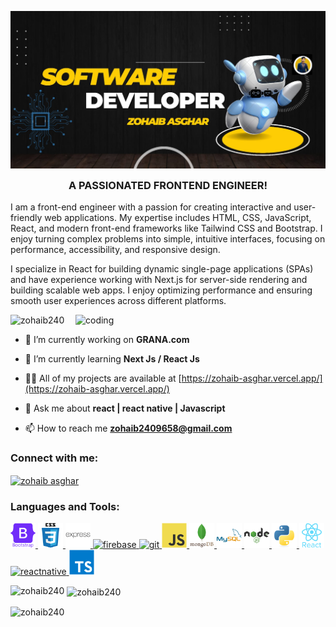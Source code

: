 ![logo](https://github.com/zohaib240/zohaib240/blob/main/bg%20banner%2024.jpg)
<h3 align="center" style="margin-top: 4px;">A PASSIONATED FRONTEND ENGINEER!</h3>
<p>I am a front-end engineer with a passion for creating interactive and user-friendly web applications. My expertise includes HTML, CSS, JavaScript, React, and modern front-end frameworks like Tailwind CSS and Bootstrap. I enjoy turning complex problems into simple, intuitive interfaces, focusing on performance, accessibility, and responsive design.

I specialize in React for building dynamic single-page applications (SPAs) and have experience working with Next.js for server-side rendering and building scalable web apps. I enjoy optimizing performance and ensuring smooth user experiences across different platforms.</p>

<img align="right" alt="coding" width="400" src="https://user-images.githubusercontent.com/55389276/140866485-8fb1c876-9a8f-4d6a-98dc-08c4981eaf70.gif">

<p align="left"> <img src="https://komarev.com/ghpvc/?username=zohaib240&label=Profile%20views&color=0e75b6&style=flat" alt="zohaib240" /> </p>

- 🔭 I’m currently working on **GRANA.com**

- 🌱 I’m currently learning **Next Js / React Js**

- 👨‍💻 All of my projects are available at [https://zohaib-asghar.vercel.app/](https://zohaib-asghar.vercel.app/)

- 💬 Ask me about **react | react native | Javascript**

- 📫 How to reach me **zohaib2409658@gmail.com**

<h3 align="left">Connect with me:</h3>
<p align="left">
<a href="https://linkedin.com/in/zohaib asghar" target="blank"><img align="center" src="https://raw.githubusercontent.com/rahuldkjain/github-profile-readme-generator/master/src/images/icons/Social/linked-in-alt.svg" alt="zohaib asghar" height="30" width="40" /></a>
</p>

<h3 align="left">Languages and Tools:</h3>
<p align="left"> <a href="https://getbootstrap.com" target="_blank" rel="noreferrer"> <img src="https://raw.githubusercontent.com/devicons/devicon/master/icons/bootstrap/bootstrap-plain-wordmark.svg" alt="bootstrap" width="40" height="40"/> </a> <a href="https://www.w3schools.com/css/" target="_blank" rel="noreferrer"> <img src="https://raw.githubusercontent.com/devicons/devicon/master/icons/css3/css3-original-wordmark.svg" alt="css3" width="40" height="40"/> </a> <a href="https://expressjs.com" target="_blank" rel="noreferrer"> <img src="https://raw.githubusercontent.com/devicons/devicon/master/icons/express/express-original-wordmark.svg" alt="express" width="40" height="40"/> </a> <a href="https://firebase.google.com/" target="_blank" rel="noreferrer"> <img src="https://www.vectorlogo.zone/logos/firebase/firebase-icon.svg" alt="firebase" width="40" height="40"/> </a> <a href="https://git-scm.com/" target="_blank" rel="noreferrer"> <img src="https://www.vectorlogo.zone/logos/git-scm/git-scm-icon.svg" alt="git" width="40" height="40"/> </a> <a href="https://developer.mozilla.org/en-US/docs/Web/JavaScript" target="_blank" rel="noreferrer"> <img src="https://raw.githubusercontent.com/devicons/devicon/master/icons/javascript/javascript-original.svg" alt="javascript" width="40" height="40"/> </a> <a href="https://www.mongodb.com/" target="_blank" rel="noreferrer"> <img src="https://raw.githubusercontent.com/devicons/devicon/master/icons/mongodb/mongodb-original-wordmark.svg" alt="mongodb" width="40" height="40"/> </a> <a href="https://www.mysql.com/" target="_blank" rel="noreferrer"> <img src="https://raw.githubusercontent.com/devicons/devicon/master/icons/mysql/mysql-original-wordmark.svg" alt="mysql" width="40" height="40"/> </a> <a href="https://nodejs.org" target="_blank" rel="noreferrer"> <img src="https://raw.githubusercontent.com/devicons/devicon/master/icons/nodejs/nodejs-original-wordmark.svg" alt="nodejs" width="40" height="40"/> </a> <a href="https://www.python.org" target="_blank" rel="noreferrer"> <img src="https://raw.githubusercontent.com/devicons/devicon/master/icons/python/python-original.svg" alt="python" width="40" height="40"/> </a> <a href="https://reactjs.org/" target="_blank" rel="noreferrer"> <img src="https://raw.githubusercontent.com/devicons/devicon/master/icons/react/react-original-wordmark.svg" alt="react" width="40" height="40"/> </a> <a href="https://reactnative.dev/" target="_blank" rel="noreferrer"> <img src="https://reactnative.dev/img/header_logo.svg" alt="reactnative" width="40" height="40"/> </a> <a href="https://www.typescriptlang.org/" target="_blank" rel="noreferrer"> <img src="https://raw.githubusercontent.com/devicons/devicon/master/icons/typescript/typescript-original.svg" alt="typescript" width="40" height="40"/> </a> </p>


<p><img align="left" src="https://github-readme-stats.vercel.app/api/top-langs?username=zohaib240&show_icons=true&locale=en&layout=compact" alt="zohaib240" /></p>

<p>&nbsp;<img align="center" src="https://github-readme-stats.vercel.app/api?username=zohaib240&show_icons=true&locale=en" alt="zohaib240" /></p>

<p><img align="center" src="https://github-readme-streak-stats.herokuapp.com/?user=zohaib240&" alt="zohaib240" /></p>
